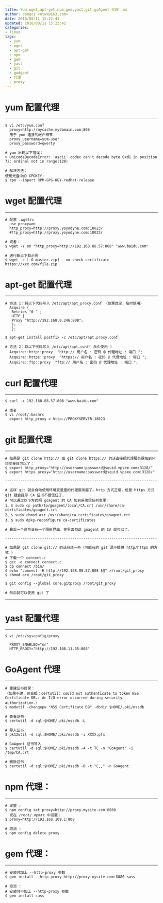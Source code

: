 ```yaml
---
title: Yum,wget,apt-get,npm,gem,yast,git,goAgent 代理 .md
author: dongcj <ntwk@163.com>
date: 2016/08/11 15:22:41
updated: 2016/08/11 15:22:42
categories:
- linux
tags:
  - yum
  - wget
  - apt-get
  - npm
  - gem
  - yast
  - git
  - goAgent
  - 代理
  - proxy
---
```


# yum 配置代理
---
    $ vi /etc/yum.conf
      proxy=http://mycache.mydomain.com:808
      用于 yum 连接的帐户细节
      proxy_username=yum-user
      proxy_password=qwerty

    # yum 出现以下错误：
    > UnicodeDecodeError: 'ascii' codec can't decode byte 0xd1 in position 72: ordinal not in range(128)

    # 解决方法：
    使用光盘中的 GPGKEY：
    $ rpm --import RPM-GPG-KEY-redhat-release

# wget 配置代理
---
    # 配置 .wgetrc
      use_proxy=on
      http_proxy=http://proxy.yoyodyne.com:18023/
      #ftp_proxy=http://proxy.yoyodyne.com:18023/

    # 或者：
    $ wget -Y on "http_proxy=http://192.168.88.57:808" "www.baidu.com"

    # 进行断点下载示例
    $ wget -c [-O master.zip] --no-check-certificate https://xxx.com/file.zip

# apt-get 配置代理
---
    # 方法 1：将以下代码写入 /etc/apt/apt_proxy.conf （位置自定，临时使用）
      Acquire {
       Retries "0 ″ ;
       HTTP {
       Proxy "http://192.168.0.246:808";
       };
       };

    $ apt-get install postfix -c /etc/apt/apt.proxy.conf

    # 方法 2：将以下代码写入 /etc/apt/apt.conf( 永久使用 )
      Acquire::http::proxy  "http:// 用户名 : 密码 @ 代理地址 : 端口 ";
      Acquire::https::proxy  "https:// 用户名 : 密码 @ 代理地址 : 端口 ";
      Acquire::ftp::proxy  "ftp:// 用户名 : 密码 @ 代理地址 : 端口 ";

# curl 配置代理
---

    $ curl -x 192.168.88.57:808 "www.baidu.com"

    # 或者
    $ vi /root/.bashrc
      export http_proxy = http://PROXYSERVER:18023

# git 配置代理
---

    # 如果是 git clone http:// 或 git clone https:// 的话直接把代理服务器加到环境变量就可以了：
    $ export http_proxy="http://username:password@squid.vpsee.com:3128/"
    $ export https_proxy="http://username:password@squid.vpsee.com:3128/"

    ----------------------------------------------------------------------

    # 这样 git 就会自动使用环境变量里的代理服务器了。http 方式正常，但是 https 方式 git 就会提示 CA 证书不受信任了，
    # 可以通过以下方式把 goagent 的 CA 加到系统信任列表里：
    1、$ sudo cp path/to/goagent/local/CA.crt /usr/share/ca-certificates/goagent.crt
    2、$ sudo chmod a+r /usr/share/ca-certificates/goagent.crt
    3、$ sudo dpkg-reconfigure ca-certificates

    # 最后一个命令会有一个图形界面，在里面勾选 goagent 的 CA 就可以了。

    ----------------------------------------------------------------------

    # 如果是 git clone git:// 的话麻烦一些（可能有的 git 源不提供 http/https 的方式 )
    # 下载一个 connect.c
    $ gcc -o connect connect.c
    $ cp connect /bin/
    $ echo "connect -H http://192.168.88.57:808 $@" >/root/git_proxy
    $ chmod a+x /root/git_proxy

    $ git config --global core.gitproxy /root/git_proxy

    # 然后就可以使用 git 了

----------------------------------------------------------------------

# yast 配置代理
---

    $ vi /etc/sysconfig/proxy

      PROXY_ENABLED="on"
      HTTP_PROXY="http://192.168.11.35:808"

# GoAgent 代理
---

    # 重建证书目录：
    （如果不建，则会报：certutil: could not authenticate to token NSS Certificate DB.: An I/O error occurred during security authorization.）
    $ modutil -changepw "NSS Certificate DB" -dbdir $HOME/.pki/nssdb

    # 查看证书
    $ certutil -d sql:$HOME/.pki/nssdb -L

    # 导入证书
    $ pk12util -d sql:$HOME/.pki/nssdb -i XXXX.pfx

    # GoAgent 证书导入
    $ certutil -d sql:$HOME/.pki/nssdb -A -t TC -n "GoAgent" -i /tmp/CA.crt

    # 删除证书
    $ certutil -d sql:$HOME/.pki/nssdb -D -t "C,," -n GoAgent

# npm 代理：
---

    # 设置 :
    $ npm config set proxy=http://proxy.mysite.com:8080
      或在 /root/.npmrc 中设置：
    $ proxy=http://192.168.109.1:808

    # 取消 :
    $ npm config delete proxy

# gem 代理：
---

    # 安装时加上 --http-proxy 参数
    $ gem install --http-proxy http://proxy.mysite.com:8080 sass

    # 取消 :
    # 安装时不加上 --http-proxy 参数
    $ gem install sass

